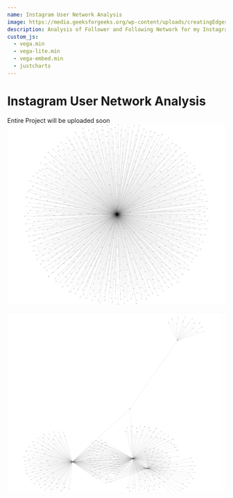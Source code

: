 ```yaml
---
name: Instagram User Network Analysis
image: https://media.geeksforgeeks.org/wp-content/uploads/creatingEdges.jpg
description: Analysis of Follower and Following Network for my Instagram account
custom_js:
  - vega.min
  - vega-lite.min
  - vega-embed.min
  - justcharts
---
```

# Instagram User Network Analysis

Entire Project will be uploaded soon
<img src="../assets/images/fig25.png" alt="image"/>

<img src="../assets/images/fig26.png" alt="image"/>
